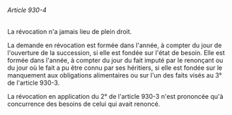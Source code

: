 ###### Article 930-4

La révocation n'a jamais lieu de plein droit.

La demande en révocation est formée dans l'année, à compter du jour de l'ouverture de la succession, si elle est fondée sur l'état de besoin. Elle est formée dans l'année, à compter du jour du fait imputé par le renonçant ou du jour où le fait a pu être connu par ses héritiers, si elle est fondée sur le manquement aux obligations alimentaires ou sur l'un des faits visés au 3° de l'article 930-3.

La révocation en application du 2° de l'article 930-3 n'est prononcée qu'à concurrence des besoins de celui qui avait renoncé.

